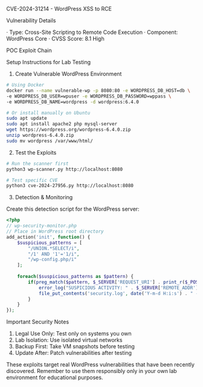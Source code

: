CVE-2024-31214 - WordPress XSS to RCE

Vulnerability Details

· Type: Cross-Site Scripting to Remote Code Execution
· Component: WordPress Core
· CVSS Score: 8.1 High

POC Exploit Chain

Setup Instructions for Lab Testing

1. Create Vulnerable WordPress Environment

```bash
# Using Docker
docker run --name vulnerable-wp -p 8080:80 -e WORDPRESS_DB_HOST=db \
-e WORDPRESS_DB_USER=wpuser -e WORDPRESS_DB_PASSWORD=wppass \
-e WORDPRESS_DB_NAME=wordpress -d wordpress:6.4.0

# Or install manually on Ubuntu
sudo apt update
sudo apt install apache2 php mysql-server
wget https://wordpress.org/wordpress-6.4.0.zip
unzip wordpress-6.4.0.zip
sudo mv wordpress /var/www/html/
```

2. Test the Exploits

```bash
# Run the scanner first
python3 wp-scanner.py http://localhost:8080

# Test specific CVE
python3 cve-2024-27956.py http://localhost:8080
```

3. Detection & Monitoring

Create this detection script for the WordPress server:

```php
<?php
// wp-security-monitor.php
// Place in WordPress root directory
add_action('init', function() {
    $suspicious_patterns = [
        "/UNION.*SELECT/i",
        "/1' AND '1'='1/i",
        "/wp-config.php/i"
    ];
    
    foreach($suspicious_patterns as $pattern) {
        if(preg_match($pattern, $_SERVER['REQUEST_URI'] . print_r($_POST, true) . print_r($_GET, true))) {
            error_log("SUSPICIOUS ACTIVITY: " . $_SERVER['REMOTE_ADDR']);
            file_put_contents('security.log', date('Y-m-d H:i:s') . " - Attack detected from " . $_SERVER['REMOTE_ADDR'] . "\n", FILE_APPEND);
        }
    }
});
```

Important Security Notes

1. Legal Use Only: Test only on systems you own
2. Lab Isolation: Use isolated virtual networks
3. Backup First: Take VM snapshots before testing
4. Update After: Patch vulnerabilities after testing

These exploits target real WordPress vulnerabilities that have been recently discovered. Remember to use them responsibly only in your own lab environment for educational purposes.
